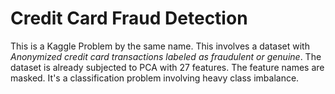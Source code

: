 # Credit Card Fraud Detection
This is a Kaggle Problem by the same name. This involves a dataset with *Anonymized credit card transactions labeled as fraudulent or genuine*.
The dataset is already subjected to PCA with 27 features. The feature names are masked.  It's a classification problem involving heavy class imbalance.

